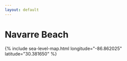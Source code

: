 ```yaml
---
layout: default
---
```


# Navarre Beach

{% include sea-level-map.html longitude="-86.862025" latitude="30.381650" %}
